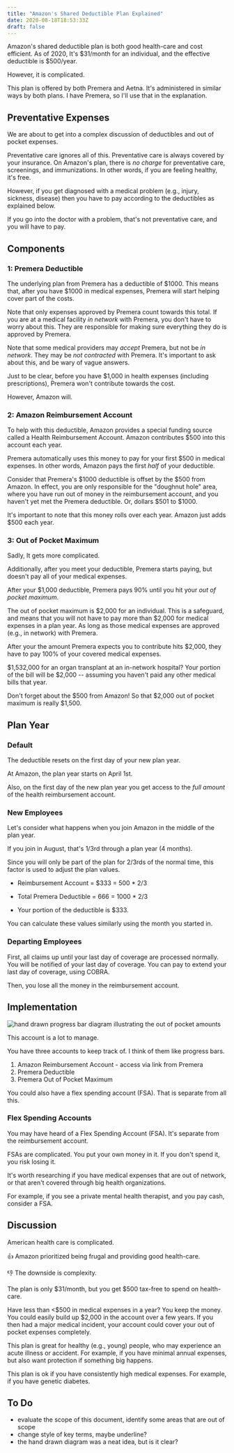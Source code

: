 ```yaml
---
title: "Amazon's Shared Deductible Plan Explained"
date: 2020-08-18T18:53:33Z
draft: false
---
```


Amazon's shared deductible plan is both good health-care and cost efficient. As of 2020, It's $31/month for an individual, and the effective deductible is $500/year. 

However, it is complicated. 

This plan is offered by both Premera and Aetna. It's administered in similar ways by both plans. I have Premera, so I'll use that in the explanation. 

## Preventative Expenses

We are about to get into a complex discussion of deductibles and out of pocket expenses. 

Preventative care ignores all of this. Preventative care is always covered by your insurance. On Amazon's plan, there is *no charge* for preventative care, screenings, and immunizations. In other words, if you are feeling healthy, it's free. 

However, if you get diagnosed with a medical problem (e.g., injury, sickness, disease) then you have to pay according to the deductibles as explained below. 

If you go into the doctor with a problem, that's not preventative care, and you will have to pay. 

## Components

### 1: Premera Deductible 

The underlying plan from Premera has a deductible of $1000. This means that, after you have $1000 in medical expenses, Premera will start helping cover part of the costs. 

Note that only expenses approved by Premera count towards this total. If you are at a medical facility *in network* with Premera, you don't have to worry about this. They are responsible for making sure everything they do is approved by Premera. 

Note that some medical providers may *accept* Premera, but not be *in network*. They may be *not contracted* with Premera. It's important to ask about this, and be wary of vague answers. 

Just to be clear, before you have $1,000 in health expenses (including prescriptions), Premera won't contribute towards the cost.

However, Amazon will. 

### 2: Amazon Reimbursement Account 

To help with this deductible, Amazon provides a special funding source called a Health Reimbursement Account. Amazon contributes $500 into this account each year. 

Premera automatically uses this money to pay for your first $500 in medical expenses. In other words, Amazon pays the first *half* of your deductible. 

Consider that Premera's $1000 deductible is offset by the $500 from Amazon. In effect, you are only responsible for the "doughnut hole" area, where you have run out of money in the reimbursement account, and you haven't yet met the Premera deductible. Or, dollars $501 to $1000. 

It's important to note that this money rolls over each year. Amazon just adds $500 each year. 

### 3: Out of Pocket Maximum

Sadly, It gets more complicated. 

Additionally, after you meet your deductible, Premera starts paying, but doesn't pay all of your medical expenses. 

After your $1,000 deductible, Premera pays 90% until you hit your *out of pocket maximum*. 

The out of pocket maximum is $2,000 for an individual. This is a safeguard, and means that you will not have to pay more than $2,000 for medical expenses in a plan year. As long as those medical expenses are approved (e.g., in network) with Premera. 

After your the amount Premera expects you to contribute hits $2,000, they have to pay 100% of your covered medical expenses.

$1,532,000 for an organ transplant at an in-network hospital? Your portion of the bill will be $2,000 -- assuming you haven't paid any other medical bills that year.

Don't forget about the $500 from Amazon! So that $2,000 out of pocket maximum is really $1,500. 

## Plan Year

### Default

The deductible resets on the first day of your new plan year. 

At Amazon, the plan year starts on April 1st. 

Also, on the first day of the new plan year you get access to the *full amount* of the health reimbursement account.

### New Employees

Let's consider what happens when you join Amazon in the middle of the plan year.

If you join in August, that's 1/3rd through a plan year (4 months). 

Since you will only be part of the plan for 2/3rds of the normal time, this factor is used to adjust the plan values. 

- Reimbursement Account = $333 = 500 * 2/3
- Total Premera Deductible = 666 = 1000 * 2/3

- Your portion of the deductible is $333.  

You can calculate these values similarly using the month you started in. 

### Departing Employees

First, all claims up until your last day of coverage are processed normally. You will be notified of your last day of coverage. You can pay to extend your last day of coverage, using COBRA. 

Then, you lose all the money in the reimbursement account. 

## Implementation

![hand drawn progress bar diagram illustrating the out of pocket amounts](/images/bar2.png)

This account is a lot to manage. 

You have three accounts to keep track of. I think of them like progress bars. 

1. Amazon Reimbursement Account - access via link from Premera
2. Premera Deductible 
3. Premera Out of Pocket Maximum 

You could also have a flex spending account (FSA). That is separate from all this. 

### Flex Spending Accounts

You may have heard of a Flex Spending Account (FSA). It's separate from the reimbursement account.

FSAs are complicated. You put your own money in it. If you don't spend it, you risk losing it. 

It's worth researching if you have medical expenses that are out of network, or that aren't covered through big health organizations.

For example, if you see a private mental health therapist, and you pay cash, consider a FSA.

## Discussion

American health care is complicated.

👍 Amazon prioritized being frugal and providing good health-care. 

👎 The downside is complexity.

The plan is only $31/month, but you get $500 tax-free to spend on health-care. 

Have less than <$500 in medical expenses in a year? You keep the money. You could easily build up $2,000 in the account over a few years. If you then had a major medical incident, your account could cover your out of pocket expenses completely. 

This plan is great for healthy (e.g., young) people, who may experience an acute illness or accident. For example, if you have minimal annual expenses, but also want protection if something big happens.

This plan is ok if you have consistently high medical expenses. For example, if you have genetic diabetes.  

## To Do
- evaluate the scope of this document, identify some areas that are out of scope
- change style of key terms, maybe underline?
- the hand drawn diagram was a neat idea, but is it clear?
